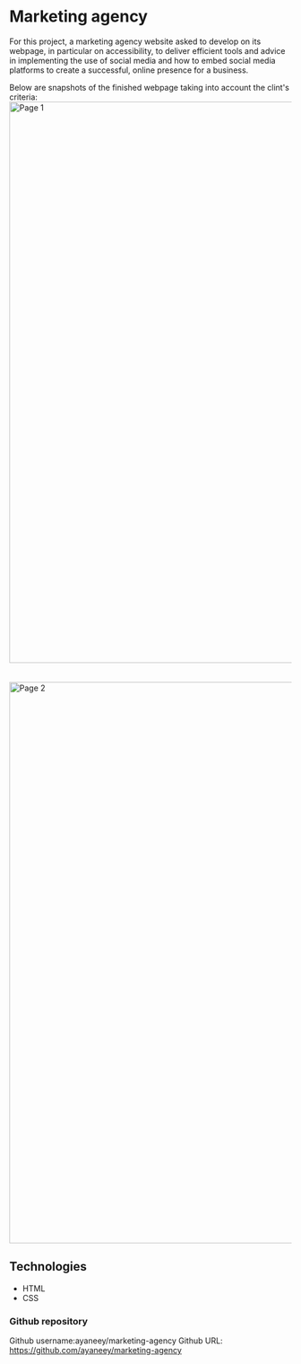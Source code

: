 # Marketing agency

For this project, a marketing agency website asked to develop on its webpage, in particular on accessibility, to deliver efficient tools and advice in implementing the use of social media and how to embed social media platforms to create a successful, online presence for a business.

Below are snapshots of the finished webpage taking into account the clint's criteria:
<img width="1000" alt="Page 1" src="https://user-images.githubusercontent.com/108099259/177623789-7bb46014-a9b7-4f1c-a528-024743ca268e.png">
<br>
<br>
<br>
<img width="1000" alt="Page 2" src="https://user-images.githubusercontent.com/108099259/177623836-ec69c75d-13ec-4e46-bced-7a81e9bd9082.png">

## Technologies

- HTML
- CSS

### Github repository

Github username:ayaneey/marketing-agency
Github URL: https://github.com/ayaneey/marketing-agency
